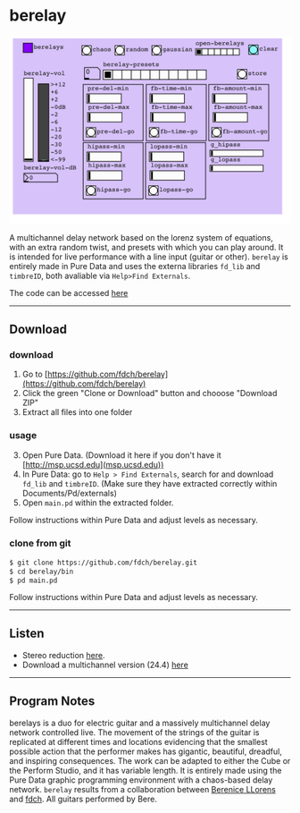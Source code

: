 # berelay

![berelay](https://raw.githubusercontent.com/fdch/berelay/master/berelay.jpg "berelay")

A multichannel delay network based on the lorenz system of equations, with an extra random twist, and presets with which you can play around. It is intended for live performance with a line input (guitar or other). `berelay` is entirely made in Pure Data and uses the externa libraries `fd_lib` and `timbreID`, both avaliable via `Help>Find Externals`.

The code can be accessed [here](https://github.com/fdch/berelay)

---

## Download

### download

1. Go to [https://github.com/fdch/berelay](https://github.com/fdch/berelay)
1. Click the green "Clone or Download" button and chooose "Download ZIP"
2. Extract all files into one folder

### usage
3. Open Pure Data. (Download it here if you don't have it [http://msp.ucsd.edu](msp.ucsd.edu))
4. In Pure Data: go to `Help > Find Externals`, search for and download `fd_lib` and `timbreID`. (Make sure they have extracted correctly within Documents/Pd/externals)
5. Open `main.pd` within the extracted folder.

Follow instructions within Pure Data and adjust levels as necessary.

### clone from git

```
$ git clone https://github.com/fdch/berelay.git
$ cd berelay/bin
$ pd main.pd
```

Follow instructions within Pure Data and adjust levels as necessary.

---

## Listen

- Stereo reduction [here](https://drive.google.com/file/d/15yYUjKUHFC_ux_8kwkNTxa5nmMhzHVnF/view?usp=sharing).
- Download a multichannel version (24.4) [here](https://drive.google.com/file/d/1YdH20TWvSHejmskI3XhdPftj9PgRhMzn/view?usp=sharing)

---

## Program Notes

berelays is a duo for electric guitar and a massively multichannel delay network controlled live. The movement of the strings of the guitar is replicated at different times and locations evidencing that the smallest possible action that the performer makes has gigantic, beautiful, dreadful, and inspiring consequences. The work can be adapted to either the Cube or the Perform Studio, and it has variable length. It is entirely made using the Pure Data graphic programming environment with a chaos-based delay network. `berelay` results from a collaboration between [Berenice LLorens](https://berenicellorens.bandcamp.com) and [fdch](https://fdch.github.io). All guitars performed by Bere.
